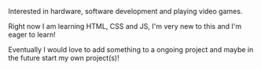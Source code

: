 <!--- 
- 👋 Hi, I’m @Moopey1
- 👀 I’m interested in ...
- 🌱 I’m currently learning ...
- 💞️ I’m looking to collaborate on ...
- 📫 How to reach me ...
--->

<!---
Moopey1/Moopey1 is a ✨ special ✨ repository because its `README.md` (this file) appears on your GitHub profile.
You can click the Preview link to take a look at your changes.
--->
Interested in hardware, software development and playing video games.

Right now I am learning HTML, CSS and JS, I'm very new to this and I'm eager to learn!

Eventually I would love to add something to a ongoing project and maybe in the future start my own project(s)!

